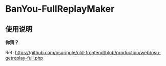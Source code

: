 # BanYou-FullReplayMaker
## 使用说明
**你猜？**

Ref: https://github.com/osuripple/old-frontend/blob/production/web/osu-getreplay-full.php
